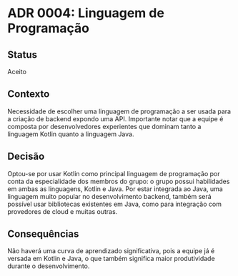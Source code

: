 # ADR 0004: Linguagem de Programação

## Status
Aceito

## Contexto
Necessidade de escolher uma linguagem de programação a ser usada para a criação de backend expondo uma API. Importante notar que a equipe é composta por desenvolvedores experientes que dominam tanto a linguagem Kotlin quanto a linguagem Java.

## Decisão
Optou-se por usar Kotlin como principal linguagem de programação por conta da especialidade dos membros do grupo: o grupo possui habilidades em ambas as linguagens, Kotlin e Java. Por estar integrada ao Java, uma linguagem muito popular no desenvolvimento backend, também será possível usar bibliotecas existentes em Java, como para integração com provedores de cloud e muitas outras.

## Consequências

Não haverá uma curva de aprendizado significativa, pois a equipe já é versada em Kotlin e Java, o que também significa maior produtividade durante o desenvolvimento.